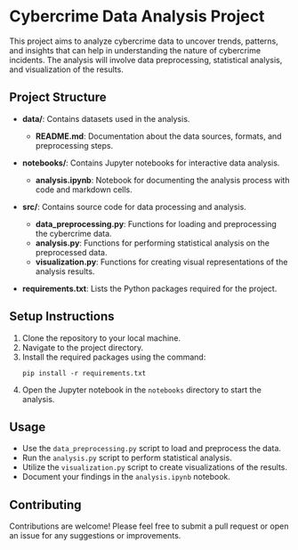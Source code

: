 # Cybercrime Data Analysis Project

This project aims to analyze cybercrime data to uncover trends, patterns, and insights that can help in understanding the nature of cybercrime incidents. The analysis will involve data preprocessing, statistical analysis, and visualization of the results.

## Project Structure

- **data/**: Contains datasets used in the analysis.
  - **README.md**: Documentation about the data sources, formats, and preprocessing steps.
  
- **notebooks/**: Contains Jupyter notebooks for interactive data analysis.
  - **analysis.ipynb**: Notebook for documenting the analysis process with code and markdown cells.
  
- **src/**: Contains source code for data processing and analysis.
  - **data_preprocessing.py**: Functions for loading and preprocessing the cybercrime data.
  - **analysis.py**: Functions for performing statistical analysis on the preprocessed data.
  - **visualization.py**: Functions for creating visual representations of the analysis results.
  
- **requirements.txt**: Lists the Python packages required for the project.

## Setup Instructions

1. Clone the repository to your local machine.
2. Navigate to the project directory.
3. Install the required packages using the command:
   ```
   pip install -r requirements.txt
   ```
4. Open the Jupyter notebook in the `notebooks` directory to start the analysis.

## Usage

- Use the `data_preprocessing.py` script to load and preprocess the data.
- Run the `analysis.py` script to perform statistical analysis.
- Utilize the `visualization.py` script to create visualizations of the results.
- Document your findings in the `analysis.ipynb` notebook.

## Contributing

Contributions are welcome! Please feel free to submit a pull request or open an issue for any suggestions or improvements.